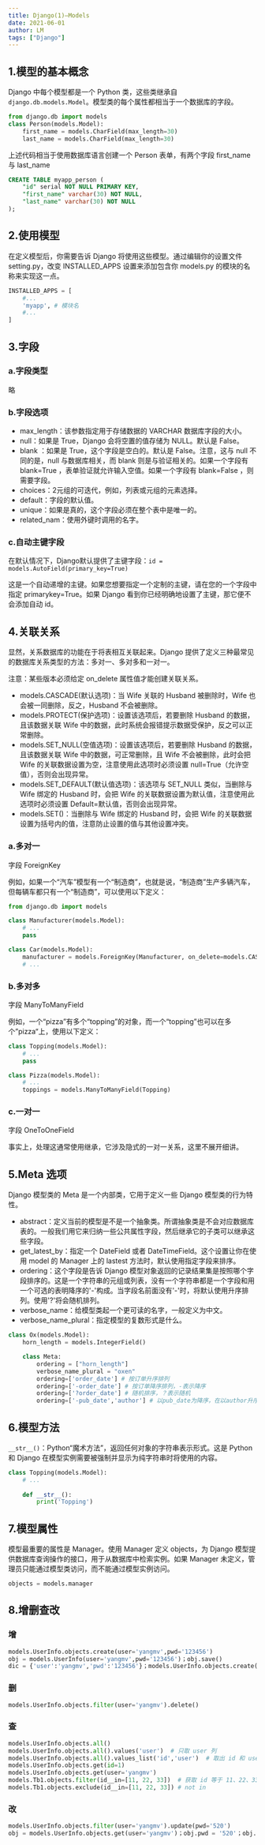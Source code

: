 ```yaml
---
title: Django(1)—Models
date: 2021-06-01
author: LM
tags: ["Django"]
---
```


## 1.模型的基本概念

Django 中每个模型都是一个 Python 类，这些类继承自 `django.db.models.Model`。模型类的每个属性都相当于一个数据库的字段。

```python
from django.db import models
class Person(models.Model):
    first_name = models.CharField(max_length=30)
    last_name = models.CharField(max_length=30)
```

上述代码相当于使用数据库语言创建一个 Person 表单，有两个字段 first_name 与 last_name

```sql
CREATE TABLE myapp_person (
    "id" serial NOT NULL PRIMARY KEY,
    "first_name" varchar(30) NOT NULL,
    "last_name" varchar(30) NOT NULL
);
```

## 2.使用模型

在定义模型后，你需要告诉 Django 将使用这些模型。通过编辑你的设置文件 setting.py，改变 INSTALLED_APPS 设置来添加包含你 models.py 的模块的名称来实现这一点。

```python
INSTALLED_APPS = [
    #...
    'myapp', # 模块名
    #...
]
```

## 3.字段

### a.字段类型

略

### b.字段选项

- max_length：该参数指定用于存储数据的 VARCHAR 数据库字段的大小。
- null：如果是 True，Django 会将空置的值存储为 NULL。默认是 False。
- blank ：如果是 True，这个字段是空白的。默认是 False。注意，这与 null 不同的是，null 与数据库相关，而 blank 则是与验证相关的。如果一个字段有 blank=True ，表单验证就允许输入空值。如果一个字段有 blank=False ，则需要字段。
- choices：2元组的可迭代，例如，列表或元组的元素选择。
- default：字段的默认值。
- unique：如果是真的，这个字段必须在整个表中是唯一的。
- related_nam：使用外键时调用的名字。

### c.自动主键字段

在默认情况下，Django默认提供了主键字段：`id = models.AutoField(primary_key=True)`

这是一个自动递增的主键。如果您想要指定一个定制的主键，请在您的一个字段中指定 primarykey=True。如果 Django 看到你已经明确地设置了主键，那它便不会添加自动 id。

## 4.关联关系

显然，关系数据库的功能在于将表相互关联起来。Django 提供了定义三种最常见的数据库关系类型的方法：多对一、多对多和一对一。

注意：某些版本必须给定 on_delete 属性值才能创建关联关系。

- models.CASCADE(默认选项)：当 Wife 关联的 Husband 被删除时，Wife 也会被一同删除，反之，Husband 不会被删除。
- models.PROTECT(保护选项)：设置该选项后，若要删除 Husband 的数据，且该数据关联 Wife 中的数据，此时系统会报错提示数据受保护，反之可以正常删除。
- models.SET_NULL(空值选项)：设置该选项后，若要删除 Husband 的数据，且该数据关联 Wife 中的数据，可正常删除，且 Wife 不会被删除，此时会把 Wife 的关联数据设置为空，注意使用此选项时必须设置 null=True（允许空值），否则会出现异常。
- models.SET_DEFAULT(默认值选项)：该选项与 SET_NULL 类似，当删除与 Wife 绑定的 Husband 时，会把 Wife 的关联数据设置为默认值，注意使用此选项时必须设置 Default=默认值，否则会出现异常。
- models.SET()：当删除与 Wife 绑定的 Husband 时，会把 Wife 的关联数据设置为括号内的值，注意防止设置的值与其他设置冲突。

### a.多对一

字段 ForeignKey

例如，如果一个“汽车”模型有一个“制造商”，也就是说，“制造商”生产多辆汽车，但每辆车都只有一个“制造商”，可以使用以下定义：

```python
from django.db import models

class Manufacturer(models.Model):
    # ...
    pass

class Car(models.Model):
    manufacturer = models.ForeignKey(Manufacturer, on_delete=models.CASCADE)
    # ...
```

### b.多对多

字段 ManyToManyField

例如，一个“pizza”有多个“topping”的对象，而一个“topping”也可以在多个”pizza“上，使用以下定义：

```python
class Topping(models.Model):
    # ...
    pass

class Pizza(models.Model):
    # ...
    toppings = models.ManyToManyField(Topping)
```

### c.一对一

字段 OneToOneField

事实上，处理这通常使用继承，它涉及隐式的一对一关系，这里不展开细讲。

## 5.Meta 选项

Django 模型类的 Meta 是一个内部类，它用于定义一些 Django 模型类的行为特性。

- abstract：定义当前的模型是不是一个抽象类。所谓抽象类是不会对应数据库表的。一般我们用它来归纳一些公共属性字段，然后继承它的子类可以继承这些字段。
- get_latest_by：指定一个 DateField 或者 DateTimeField。这个设置让你在使用 model 的 Manager 上的 lastest 方法时，默认使用指定字段来排序。
- ordering：这个字段是告诉 Django 模型对象返回的记录结果集是按照哪个字段排序的。这是一个字符串的元组或列表，没有一个字符串都是一个字段和用一个可选的表明降序的'-'构成。当字段名前面没有'-'时，将默认使用升序排列。使用'?'将会随机排列。
- verbose_name：给模型类起一个更可读的名字，一般定义为中文。
- verbose_name_plural：指定模型的复数形式是什么。

```python
class Ox(models.Model):
    horn_length = models.IntegerField()

    class Meta:
        ordering = ["horn_length"]
        verbose_name_plural = "oxen"
        ordering=['order_date'] # 按订单升序排列
        ordering=['-order_date'] # 按订单降序排列，-表示降序
        ordering=['?order_date'] # 随机排序，？表示随机
        ordering=['-pub_date','author'] # 以pub_date为降序，在以author升序排列
```

## 6.模型方法

`__str__()`：Python“魔术方法”，返回任何对象的字符串表示形式。这是 Python 和 Django 在模型实例需要被强制并显示为纯字符串时将使用的内容。

```python
class Topping(models.Model):
    # ...
    
    def __str__():
        print('Topping')

```

## 7.模型属性

模型最重要的属性是 Manager。使用 Manager 定义 objects，为 Django 模型提供数据库查询操作的接口，用于从数据库中检索实例。如果 Manager 未定义，管理员只能通过模型类访问，而不能通过模型实例访问。

```python
objects = models.manager
```

## 8.增删查改

### 增

```python
models.UserInfo.objects.create(user='yangmv',pwd='123456')
obj = models.UserInfo(user='yangmv',pwd='123456')；obj.save()
dic = {'user':'yangmv','pwd':'123456'}；models.UserInfo.objects.create(**dic)
```

### 删

```python
models.UserInfo.objects.filter(user='yangmv').delete()
```

### 查

```python
models.UserInfo.objects.all()
models.UserInfo.objects.all().values('user')  # 只取 user 列
models.UserInfo.objects.all().values_list('id','user')  # 取出 id 和 user 列，并生成一个列表
models.UserInfo.objects.get(id=1)
models.UserInfo.objects.get(user='yangmv')
models.Tb1.objects.filter(id__in=[11, 22, 33])  # 获取 id 等于 11、22、33 的数据
models.Tb1.objects.exclude(id__in=[11, 22, 33]) # not in
```

### 改

```python
models.UserInfo.objects.filter(user='yangmv').update(pwd='520')
obj = models.UserInfo.objects.get(user='yangmv')；obj.pwd = '520'；obj.save()
```